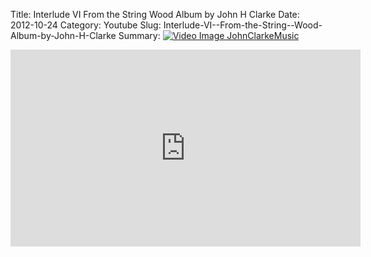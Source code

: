 Title: Interlude VI  From the String  Wood Album by John H Clarke
Date: 2012-10-24
Category: Youtube
Slug: Interlude-VI--From-the-String--Wood-Album-by-John-H-Clarke
Summary: <a href="/Interlude-VI--From-the-String--Wood-Album-by-John-H-Clarke.html"><img src="https://i.ytimg.com/vi/I6U0E8PEOIs/hqdefault.jpg" alt="Video Image JohnClarkeMusic"></a>

<iframe width="560" height="315" src="https://www.youtube.com/embed/I6U0E8PEOIs" title="YouTube video player" frameborder="0" allow="accelerometer; autoplay; clipboard-write; encrypted-media; gyroscope; picture-in-picture" allowfullscreen></iframe>

